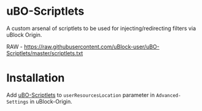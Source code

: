 # uBO-Scriptlets
A custom arsenal of scriptlets to be used for injecting/redirecting filters via uBlock Origin.

RAW - https://raw.githubusercontent.com/uBlock-user/uBO-Scriptlets/master/scriptlets.txt

# Installation 

Add [uBO-Scriptlets](https://raw.githubusercontent.com/uBlock-user/uBO-Scriptlets/master/scriptlets.txt) to `userResourcesLocation` parameter in `Advanced-Settings` in uBlock-Origin.
